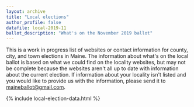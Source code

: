 ```yaml
---
layout: archive
title: "Local elections"
author_profile: false
datafile: local-2019-11
ballot_description: "What's on the November 2019 ballot"
---
```


This is a work in progress list of websites or contact information for county, city, and town elections in Maine. The information about what's on the local ballot is based on what we could find on the locality websites, but may not be complete because the websites aren't all up to date with information about the current election. If information about your locality isn't listed and you would like to provide us with the information, please send it to [maineballot@gmail.com](mailto:maineballot@gmail.com).

{% include local-election-data.html %}